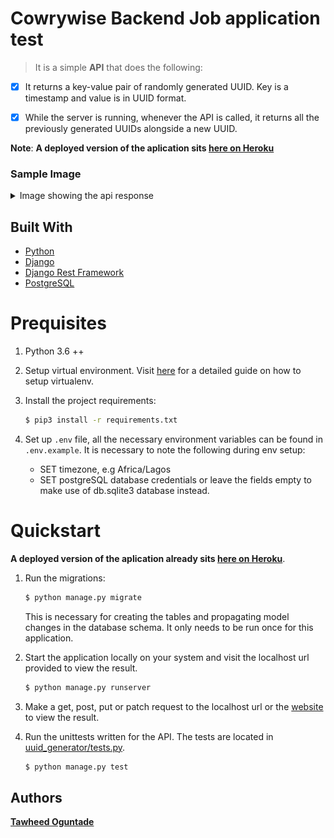 # Cowrywise Backend Job application test

> It is a simple **API** that does the following:

- [x] It returns a key-value pair of randomly generated UUID. Key is a timestamp and value is in UUID format.

- [x] While the server is running, whenever the API is called, it returns all the previously generated UUIDs alongside a new UUID. 


**Note**: **A deployed version of the aplication sits [here on Heroku](https://cowrywise-backend-test.herokuapp.com/)**

### Sample Image
<details>
<summary>Image showing the api response</summary>

![output](./images/output.png)
</details>


## Built With

- [Python](https://www.python.org/)
- [Django](https://www.djangoproject.com/)
- [Django Rest Framework](https://www.django-rest-framework.org/)
- [PostgreSQL](https://www.postgresql.org/)


# Prequisites

1. Python 3.6 ++

2. Setup virtual environment. Visit [here](https://docs.python.org/3/library/venv.html) for a detailed guide on how to setup virtualenv.

3. Install the project requirements:
    ```sh
    $ pip3 install -r requirements.txt
    ```

4. Set up `.env` file, all the necessary environment variables can be found in `.env.example`. It is necessary to note the following during env setup:
    * SET timezone, e.g Africa/Lagos
    * SET postgreSQL database credentials or leave the fields empty to make use of db.sqlite3 database instead.


# Quickstart

**A deployed version of the aplication already sits [here on Heroku](https://cowrywise-backend-test.herokuapp.com/)**.

1. Run the migrations:
    ```sh
    $ python manage.py migrate
    ```
    This is necessary for creating the tables and propagating model changes in the database schema. It only needs to be run once for this application.

2. Start the application locally on your system and visit the localhost url provided to view the result.
    ```sh
    $ python manage.py runserver
    ```
3. Make a get, post, put or patch request to the localhost url or the [website](https://cowrywise-backend-test.herokuapp.com/) to view the result.   

4. Run the unittests written for the API. The tests are located in [uuid_generator/tests.py](uuid_generator/tests.py).
    ```sh
    $ python manage.py test
    ```

## Authors

**[Tawheed Oguntade](https://github.com/TWEEDOriginal/)**


